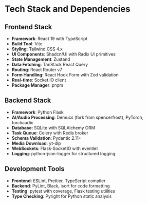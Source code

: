 # Tech Stack and Dependencies

## Frontend Stack
- **Framework**: React 19 with TypeScript
- **Build Tool**: Vite
- **Styling**: Tailwind CSS 4.x
- **UI Components**: Shadcn/UI with Radix UI primitives
- **State Management**: Zustand
- **Data Fetching**: TanStack React Query
- **Routing**: React Router v7
- **Form Handling**: React Hook Form with Zod validation
- **Real-time**: Socket.IO client
- **Package Manager**: pnpm

## Backend Stack
- **Framework**: Python Flask
- **AI/Audio Processing**: Demucs (fork from spencerfrost), PyTorch, torchaudio
- **Database**: SQLite with SQLAlchemy ORM
- **Task Queue**: Celery with Redis broker
- **Schema Validation**: Pydantic 2.11+
- **Media Download**: yt-dlp
- **WebSockets**: Flask-SocketIO with eventlet
- **Logging**: python-json-logger for structured logging

## Development Tools
- **Frontend**: ESLint, Prettier, TypeScript compiler
- **Backend**: PyLint, Black, isort for code formatting
- **Testing**: pytest with coverage, Flask testing utilities
- **Type Checking**: Pyright for Python static analysis